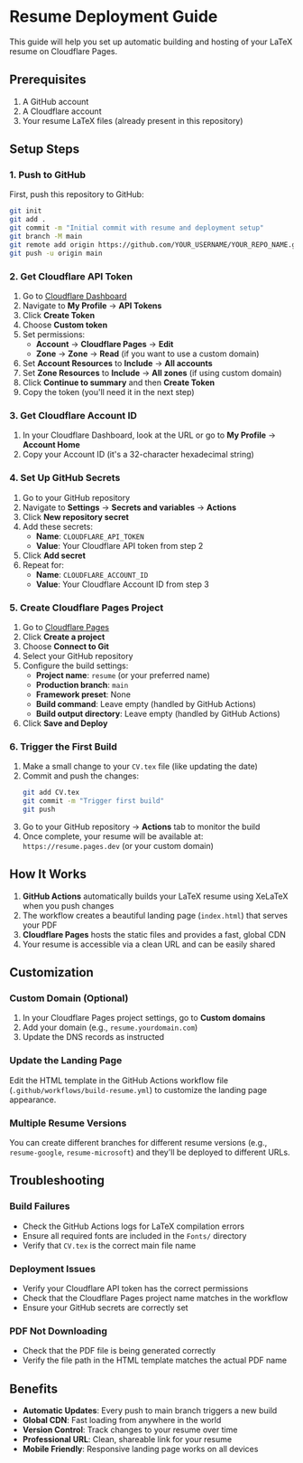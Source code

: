 # Resume Deployment Guide

This guide will help you set up automatic building and hosting of your LaTeX resume on Cloudflare Pages.

## Prerequisites

1. A GitHub account
2. A Cloudflare account
3. Your resume LaTeX files (already present in this repository)

## Setup Steps

### 1. Push to GitHub

First, push this repository to GitHub:

```bash
git init
git add .
git commit -m "Initial commit with resume and deployment setup"
git branch -M main
git remote add origin https://github.com/YOUR_USERNAME/YOUR_REPO_NAME.git
git push -u origin main
```

### 2. Get Cloudflare API Token

1. Go to [Cloudflare Dashboard](https://dash.cloudflare.com/)
2. Navigate to **My Profile** → **API Tokens**
3. Click **Create Token**
4. Choose **Custom token**
5. Set permissions:
   - **Account** → **Cloudflare Pages** → **Edit**
   - **Zone** → **Zone** → **Read** (if you want to use a custom domain)
6. Set **Account Resources** to **Include** → **All accounts**
7. Set **Zone Resources** to **Include** → **All zones** (if using custom domain)
8. Click **Continue to summary** and then **Create Token**
9. Copy the token (you'll need it in the next step)

### 3. Get Cloudflare Account ID

1. In your Cloudflare Dashboard, look at the URL or go to **My Profile** → **Account Home**
2. Copy your Account ID (it's a 32-character hexadecimal string)

### 4. Set Up GitHub Secrets

1. Go to your GitHub repository
2. Navigate to **Settings** → **Secrets and variables** → **Actions**
3. Click **New repository secret**
4. Add these secrets:
   - **Name**: `CLOUDFLARE_API_TOKEN`
   - **Value**: Your Cloudflare API token from step 2
5. Click **Add secret**
6. Repeat for:
   - **Name**: `CLOUDFLARE_ACCOUNT_ID`
   - **Value**: Your Cloudflare Account ID from step 3

### 5. Create Cloudflare Pages Project

1. Go to [Cloudflare Pages](https://pages.cloudflare.com/)
2. Click **Create a project**
3. Choose **Connect to Git**
4. Select your GitHub repository
5. Configure the build settings:
   - **Project name**: `resume` (or your preferred name)
   - **Production branch**: `main`
   - **Framework preset**: None
   - **Build command**: Leave empty (handled by GitHub Actions)
   - **Build output directory**: Leave empty (handled by GitHub Actions)
6. Click **Save and Deploy**

### 6. Trigger the First Build

1. Make a small change to your `CV.tex` file (like updating the date)
2. Commit and push the changes:
   ```bash
   git add CV.tex
   git commit -m "Trigger first build"
   git push
   ```
3. Go to your GitHub repository → **Actions** tab to monitor the build
4. Once complete, your resume will be available at: `https://resume.pages.dev` (or your custom domain)

## How It Works

1. **GitHub Actions** automatically builds your LaTeX resume using XeLaTeX when you push changes
2. The workflow creates a beautiful landing page (`index.html`) that serves your PDF
3. **Cloudflare Pages** hosts the static files and provides a fast, global CDN
4. Your resume is accessible via a clean URL and can be easily shared

## Customization

### Custom Domain (Optional)

1. In your Cloudflare Pages project settings, go to **Custom domains**
2. Add your domain (e.g., `resume.yourdomain.com`)
3. Update the DNS records as instructed

### Update the Landing Page

Edit the HTML template in the GitHub Actions workflow file (`.github/workflows/build-resume.yml`) to customize the landing page appearance.

### Multiple Resume Versions

You can create different branches for different resume versions (e.g., `resume-google`, `resume-microsoft`) and they'll be deployed to different URLs.

## Troubleshooting

### Build Failures

- Check the GitHub Actions logs for LaTeX compilation errors
- Ensure all required fonts are included in the `Fonts/` directory
- Verify that `CV.tex` is the correct main file name

### Deployment Issues

- Verify your Cloudflare API token has the correct permissions
- Check that the Cloudflare Pages project name matches in the workflow
- Ensure your GitHub secrets are correctly set

### PDF Not Downloading

- Check that the PDF file is being generated correctly
- Verify the file path in the HTML template matches the actual PDF name

## Benefits

- **Automatic Updates**: Every push to main branch triggers a new build
- **Global CDN**: Fast loading from anywhere in the world
- **Version Control**: Track changes to your resume over time
- **Professional URL**: Clean, shareable link for your resume
- **Mobile Friendly**: Responsive landing page works on all devices 